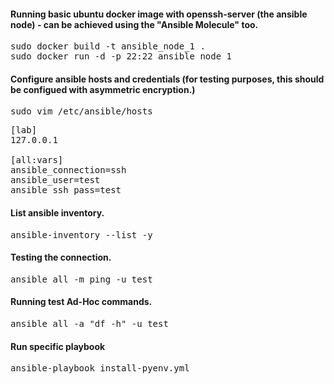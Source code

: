 #### Running basic ubuntu docker image with openssh-server (the ansible node) - can be achieved using the "Ansible Molecule" too.

<pre>
sudo docker build -t ansible_node_1 .
sudo docker run -d -p 22:22 ansible_node_1
</pre>

#### Configure ansible hosts and credentials (for testing purposes, this should be configued with asymmetric encryption.) 
<pre>
sudo vim /etc/ansible/hosts
</pre>

<pre>
[lab]
127.0.0.1

[all:vars]
ansible_connection=ssh
ansible_user=test
ansible_ssh_pass=test
</pre>


#### List ansible inventory.
<pre>
ansible-inventory --list -y
</pre>

#### Testing the connection.
<pre>
ansible all -m ping -u test
</pre>

#### Running test Ad-Hoc commands.
<pre>
ansible all -a "df -h" -u test
</pre>

#### Run specific playbook
<pre>
ansible-playbook install-pyenv.yml
</pre>